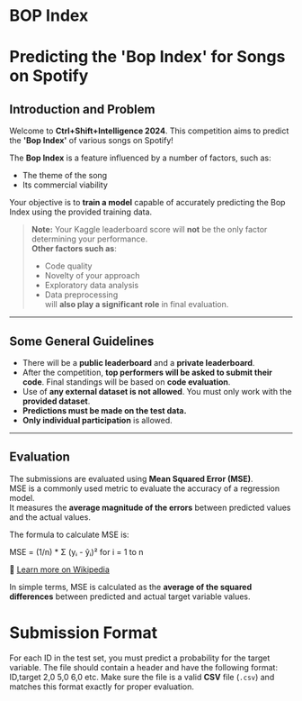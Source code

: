 # BOP Index
# Predicting the 'Bop Index' for Songs on Spotify

## Introduction and Problem

Welcome to **Ctrl+Shift+Intelligence 2024**. This competition aims to predict the **'Bop Index'** of various songs on Spotify!

The **Bop Index** is a feature influenced by a number of factors, such as:
- The theme of the song
- Its commercial viability

Your objective is to **train a model** capable of accurately predicting the Bop Index using the provided training data.

> **Note:** Your Kaggle leaderboard score will **not** be the only factor determining your performance.  
> **Other factors such as**:
> - Code quality  
> - Novelty of your approach  
> - Exploratory data analysis  
> - Data preprocessing  
> will **also play a significant role** in final evaluation.

---

## Some General Guidelines

-  There will be a **public leaderboard** and a **private leaderboard**.
-  After the competition, **top performers will be asked to submit their code**. Final standings will be based on **code evaluation**.
-  Use of **any external dataset is not allowed**. You must only work with the **provided dataset**.
-  **Predictions must be made on the test data.**
-  **Only individual participation** is allowed.

---
##  Evaluation

The submissions are evaluated using **Mean Squared Error (MSE)**.  
MSE is a commonly used metric to evaluate the accuracy of a regression model.  
It measures the **average magnitude of the errors** between predicted values and the actual values.

The formula to calculate MSE is:

MSE = (1/n) * Σ (yᵢ - ŷᵢ)²  for i = 1 to n


🔗 [Learn more on Wikipedia](https://en.wikipedia.org/wiki/Mean_squared_error)

In simple terms, MSE is calculated as the **average of the squared differences** between predicted and actual target variable values.

# Submission Format
For each ID in the test set, you must predict a probability for the target variable. The file should contain a header and have the following format:
ID,target
2,0
5,0
6,0
etc.
Make sure the file is a valid **CSV** file (`.csv`) and matches this format exactly for proper evaluation.


